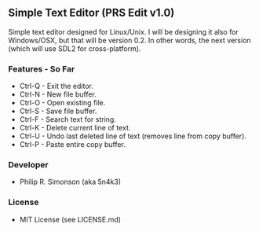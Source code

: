 ## Simple Text Editor (PRS Edit v1.0)

Simple text editor designed for Linux/Unix. I will be designing it also for Windows/OSX, but that will be version 0.2. In other words, the next version (which will use SDL2 for cross-platform).

### Features - So Far

 - Ctrl-Q - Exit the editor.
 - Ctrl-N - New file buffer.
 - Ctrl-O - Open existing file.
 - Ctrl-S - Save file buffer.
 - Ctrl-F - Search text for string.
 - Ctrl-K - Delete current line of text.
 - Ctrl-U - Undo last deleted line of text (removes line from copy buffer).
 - Ctrl-P - Paste entire copy buffer.

### Developer

 - Philip R. Simonson (aka 5n4k3)

### License

 - MIT License (see LICENSE.md)

